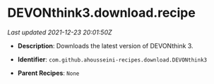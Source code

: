 # DEVONthink3.download.recipe

_Last updated 2021-12-23 20:01:50Z_

- **Description**: Downloads the latest version of DEVONthink 3.

- **Identifier**: `com.github.ahousseini-recipes.download.DEVONthink3`

- **Parent Recipes**: `None`
